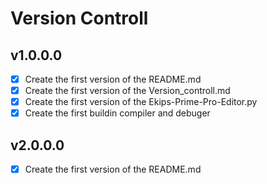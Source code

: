 # Version Controll

## v1.0.0.0

- [x] Create the first version of the README.md
- [x] Create the first version of the Version_controll.md
- [x] Create the first version of the Ekips-Prime-Pro-Editor.py
- [x] Create the first buildin compiler and debuger

## v2.0.0.0

- [x] Create the first version of the README.md
